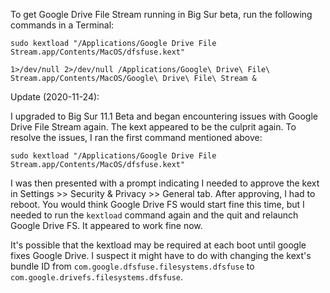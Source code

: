 To get Google Drive File Stream running in Big Sur beta, run the following commands in a Terminal:

```
sudo kextload "/Applications/Google Drive File Stream.app/Contents/MacOS/dfsfuse.kext"

1>/dev/null 2>/dev/null /Applications/Google\ Drive\ File\ Stream.app/Contents/MacOS/Google\ Drive\ File\ Stream &
```

Update (2020-11-24):

I upgraded to Big Sur 11.1 Beta and began encountering issues with Google Drive File Stream again. The kext appeared to be the culprit again. To resolve the issues, I ran the first command mentioned above:
```
sudo kextload "/Applications/Google Drive File Stream.app/Contents/MacOS/dfsfuse.kext"
```
I was then presented with a prompt indicating I needed to approve the kext in Settings >> Security & Privacy >> General tab. After approving, I had to reboot. You would think Google Drive FS would start fine this time, but I needed to run the `kextload` command again and the quit and relaunch Google Drive FS. It appeared to work fine now.

It's possible that the kextload may be required at each boot until google fixes Google Drive. I suspect it might have to do with changing the kext's bundle ID from `com.google.dfsfuse.filesystems.dfsfuse` to `com.google.drivefs.filesystems.dfsfuse`. 
